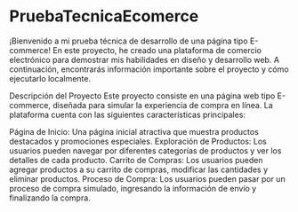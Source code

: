 # PruebaTecnicaEcomerce

¡Bienvenido a mi prueba técnica de desarrollo de una página tipo E-commerce! En este proyecto, he creado una plataforma de comercio electrónico para demostrar mis habilidades en diseño y desarrollo web. A continuación, encontrarás información importante sobre el proyecto y cómo ejecutarlo localmente.

Descripción del Proyecto
Este proyecto consiste en una página web tipo E-commerce, diseñada para simular la experiencia de compra en línea. La plataforma cuenta con las siguientes características principales:

Página de Inicio: Una página inicial atractiva que muestra productos destacados y promociones especiales.
Exploración de Productos: Los usuarios pueden navegar por diferentes categorías de productos y ver los detalles de cada producto.
Carrito de Compras: Los usuarios pueden agregar productos a su carrito de compras, modificar las cantidades y eliminar productos.
Proceso de Compra: Los usuarios pueden pasar por un proceso de compra simulado, ingresando la información de envío y finalizando la compra.
